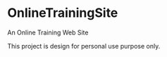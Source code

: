 # OnlineTrainingSite
An Online Training Web Site

This project is design for personal use purpose only.
